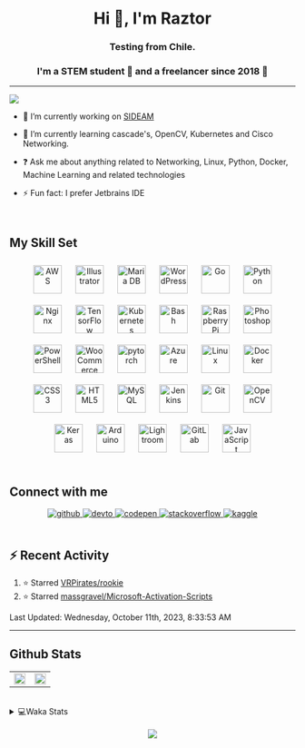 <h1 align="center">Hi 👋, I'm Raztor</h1>
<h3 align="center">Testing from Chile.</h3>

### <div align="center">I'm a STEM student 🤖 and a freelancer since 2018 🚀</div>  

---
  ![](https://komarev.com/ghpvc/?username=raztor)

- 🔭 I’m currently working on [SIDEAM](https://github.com/raztorr/SIDEAM)  
  

- 🌱 I’m currently learning cascade's, OpenCV, Kubernetes and Cisco Networking.  
  

- ❓ Ask me about anything related to Networking, Linux, Python, Docker, Machine Learning and related technologies  
  

- ⚡ Fun fact: I prefer Jetbrains IDE  
  

<br/>  


## My Skill Set  
<div align="center">  
<img style="margin: 10px" src="https://profilinator.rishav.dev/skills-assets/amazonwebservices-original-wordmark.svg" alt="AWS" height="50" />  
<img style="margin: 10px" src="https://profilinator.rishav.dev/skills-assets/adobe_illustrator-icon.svg" alt="Illustrator" height="50" />  
<img style="margin: 10px" src="https://profilinator.rishav.dev/skills-assets/mariadb.png" alt="Maria DB" height="50" />  
<img style="margin: 10px" src="https://profilinator.rishav.dev/skills-assets/wordpress.png" alt="WordPress" height="50" />  
<img style="margin: 10px" src="https://profilinator.rishav.dev/skills-assets/go-original.svg" alt="Go" height="50" />  
<img style="margin: 10px" src="https://profilinator.rishav.dev/skills-assets/python-original.svg" alt="Python" height="50" />  
<img style="margin: 10px" src="https://profilinator.rishav.dev/skills-assets/nginx-original.svg" alt="Nginx" height="50" />  
<img style="margin: 10px" src="https://profilinator.rishav.dev/skills-assets/tensorflow-icon.svg" alt="TensorFlow" height="50" />  
<img style="margin: 10px" src="https://profilinator.rishav.dev/skills-assets/kubernetes-icon.svg" alt="Kubernetes" height="50" />  
<img style="margin: 10px" src="https://profilinator.rishav.dev/skills-assets/gnu_bash-icon.svg" alt="Bash" height="50" />  
<img style="margin: 10px" src="https://profilinator.rishav.dev/skills-assets/raspberrypi.png" alt="Raspberry Pi" height="50" />  
<img style="margin: 10px" src="https://profilinator.rishav.dev/skills-assets/photoshop-plain.svg" alt="Photoshop" height="50" />  
<img style="margin: 10px" src="https://profilinator.rishav.dev/skills-assets/powershell.png" alt="PowerShell" height="50" />  
<img style="margin: 10px" src="https://profilinator.rishav.dev/skills-assets/woocommerce.png" alt="WooCommerce" height="50" />  
<img style="margin: 10px" src="https://profilinator.rishav.dev/skills-assets/pytorch-icon.svg" alt="pytorch" height="50" />  
<img style="margin: 10px" src="https://profilinator.rishav.dev/skills-assets/microsoft_azure-icon.svg" alt="Azure" height="50" />  
<img style="margin: 10px" src="https://profilinator.rishav.dev/skills-assets/linux-original.svg" alt="Linux" height="50" />  
<img style="margin: 10px" src="https://profilinator.rishav.dev/skills-assets/docker-original-wordmark.svg" alt="Docker" height="50" />  
<img style="margin: 10px" src="https://profilinator.rishav.dev/skills-assets/css3-original-wordmark.svg" alt="CSS3" height="50" />  
<img style="margin: 10px" src="https://profilinator.rishav.dev/skills-assets/html5-original-wordmark.svg" alt="HTML5" height="50" />  
<img style="margin: 10px" src="https://profilinator.rishav.dev/skills-assets/mysql-original-wordmark.svg" alt="MySQL" height="50" />  
<img style="margin: 10px" src="https://profilinator.rishav.dev/skills-assets/jenkins-icon.svg" alt="Jenkins" height="50" />  
<img style="margin: 10px" src="https://profilinator.rishav.dev/skills-assets/git-scm-icon.svg" alt="Git" height="50" />  
<img style="margin: 10px" src="https://profilinator.rishav.dev/skills-assets/opencv-icon.svg" alt="OpenCV" height="50" />  
<img style="margin: 10px" src="https://profilinator.rishav.dev/skills-assets/keras.png" alt="Keras" height="50" />  
<img style="margin: 10px" src="https://profilinator.rishav.dev/skills-assets/arduino.png" alt="Arduino" height="50" />  
<img style="margin: 10px" src="https://profilinator.rishav.dev/skills-assets/lightroom.png" alt="Lightroom" height="50" />  
<img style="margin: 10px" src="https://profilinator.rishav.dev/skills-assets/gitlab.svg" alt="GitLab" height="50" />  
<img style="margin: 10px" src="https://profilinator.rishav.dev/skills-assets/javascript-original.svg" alt="JavaScript" height="50" />  
</div>  

<br/>  


## Connect with me  
<div align="center">
<a href="https://github.com/raztorr" target="_blank">
<img src=https://img.shields.io/badge/github-%2324292e.svg?&style=for-the-badge&logo=github&logoColor=white alt=github style="margin-bottom: 5px;" />
</a>
<a href="https://dev.to/raztorr" target="_blank">
<img src=https://img.shields.io/badge/dev.to-%2308090A.svg?&style=for-the-badge&logo=dev.to&logoColor=white alt=devto style="margin-bottom: 5px;" />
</a>
<a href="https://codepen.com/raztorr" target="_blank">
<img src=https://img.shields.io/badge/codepen-%23131417.svg?&style=for-the-badge&logo=codepen&logoColor=white alt=codepen style="margin-bottom: 5px;" />
</a>
<a href="https://stackoverflow.com/users/raztor" target="_blank">
<img src=https://img.shields.io/badge/stackoverflow-%23F28032.svg?&style=for-the-badge&logo=stackoverflow&logoColor=white alt=stackoverflow style="margin-bottom: 5px;" />
</a>
<a href="https://www.kaggle.com/raztorr" target="_blank">
<img src=https://img.shields.io/badge/kaggle-%2344BAE8.svg?&style=for-the-badge&logo=kaggle&logoColor=white alt=kaggle style="margin-bottom: 5px;" />
</a>  
</div>  
<br/>  

## :zap: Recent Activity

<!--RECENT_ACTIVITY:start-->
1. ⭐ Starred [VRPirates/rookie](https://github.com/VRPirates/rookie)
2. ⭐ Starred [massgravel/Microsoft-Activation-Scripts](https://github.com/massgravel/Microsoft-Activation-Scripts)
<!--RECENT_ACTIVITY:end-->

<!--RECENT_ACTIVITY:last_update-->
Last Updated: Wednesday, October 11th, 2023, 8:33:53 AM
<!--RECENT_ACTIVITY:last_update_end-->

---



## Github Stats  
<table><tr><td valign="top" width="50%">

<div align="center"><img src="https://github-readme-stats-git-masterrstaa-rickstaa.vercel.app/api?username=raztor&show_icons=true&count_private=true&hide_border=true&theme=github_dark" align="center" style="width: 100%" /></div>

</td><td valign="top" width="50%">
<div align="center"><img src="https://github-readme-stats-git-masterrstaa-rickstaa.vercel.app/api/top-langs/?username=raztor&hide_border=true&layout=compact&theme=github_dark" align="center" style="width: 100%" /></div>
</td></tr></table>    

<br/>  

<details>
<summary> 💻Waka Stats</summary>
<br>
  
 <!--START_SECTION:waka-->
![Code Time](http://img.shields.io/badge/Code%20Time-228%20hrs%2047%20mins-blue)

![Lines of code](https://img.shields.io/badge/From%20Hello%20World%20I%27ve%20Written-544.0%20thousand%20lines%20of%20code-blue)

**I'm a Night 🦉** 

```text
🌞 Morning                302 commits         █░░░░░░░░░░░░░░░░░░░░░░░░   05.70 % 
🌆 Daytime                302 commits         █░░░░░░░░░░░░░░░░░░░░░░░░   05.70 % 
🌃 Evening                391 commits         ██░░░░░░░░░░░░░░░░░░░░░░░   07.37 % 
🌙 Night                  4307 commits        ████████████████████░░░░░   81.23 % 
```


📊 **This Week I Spent My Time On** 

```text
💬 Programming Languages: 
C++                      9 hrs 29 mins       █████████████████████░░░░   82.10 % 
CMake                    33 mins             █░░░░░░░░░░░░░░░░░░░░░░░░   04.87 % 
ObjectiveC               32 mins             █░░░░░░░░░░░░░░░░░░░░░░░░   04.76 % 
Text                     20 mins             █░░░░░░░░░░░░░░░░░░░░░░░░   03.01 % 
Prolog                   10 mins             ░░░░░░░░░░░░░░░░░░░░░░░░░   01.58 % 

🔥 Editors: 
CLion                    11 hrs 10 mins      ████████████████████████░   96.66 % 
PyCharm                  23 mins             █░░░░░░░░░░░░░░░░░░░░░░░░   03.34 % 

🐱‍💻 Projects: 
T3_POO                   10 hrs 56 mins      ████████████████████████░   94.65 % 
SIDEAM                   18 mins             █░░░░░░░░░░░░░░░░░░░░░░░░   02.64 % 
gonzalez-lorenzo.munoz-be13 mins             ░░░░░░░░░░░░░░░░░░░░░░░░░   02.00 % 
redes1                   4 mins              ░░░░░░░░░░░░░░░░░░░░░░░░░   00.70 % 
test                     0 secs              ░░░░░░░░░░░░░░░░░░░░░░░░░   00.01 % 

💻 Operating System: 
Linux                    11 hrs 19 mins      ████████████████████████░   97.99 % 
Windows                  13 mins             █░░░░░░░░░░░░░░░░░░░░░░░░   02.01 % 
```


 Last Updated on 21/06/2023 18:34:11 UTC
<!--END_SECTION:waka-->

</details>



<!-- BLOG-POST-LIST:START -->  

<!-- BLOG-POST-LIST:END -->  

<br/>  

<div align="center"><img src="https://spotify-github-profile.vercel.app/api/view?uid=benjaxsp&cover_image=true&theme=novatorem&bar_color=53b14f&bar_color_cover=true" /></div>  

<br/>  

  

<br/>  


<br />

